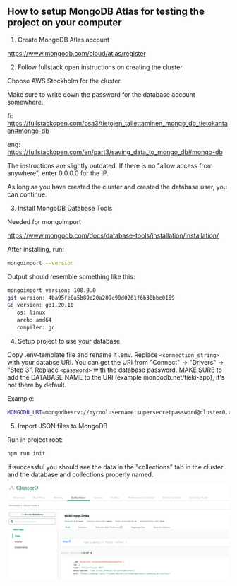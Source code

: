 ## How to setup MongoDB Atlas for testing the project on your computer

1. Create MongoDB Atlas account

https://www.mongodb.com/cloud/atlas/register

2. Follow fullstack open instructions on creating the cluster

Choose AWS Stockholm for the cluster.

Make sure to write down the password for the database account somewhere.

fi: https://fullstackopen.com/osa3/tietojen_tallettaminen_mongo_db_tietokantaan#mongo-db

eng: https://fullstackopen.com/en/part3/saving_data_to_mongo_db#mongo-db

The instructions are slightly outdated. If there is no "allow access from anywhere", enter 0.0.0.0 for the IP.

As long as you have created the cluster and created the database user, you can continue.

3. Install MongoDB Database Tools

Needed for mongoimport

https://www.mongodb.com/docs/database-tools/installation/installation/

After installing, run:
```bash
mongoimport --version
```
Output should resemble something like this:

```bash
mongoimport version: 100.9.0
git version: 4ba95fe0a5b89e20a209c90d0261f6b30bbc0169
Go version: go1.20.10
   os: linux
   arch: amd64
   compiler: gc
```

4. Setup project to use your database

Copy .env-template file and rename it .env. Replace `<connection_string>` with your databse URI. You can get the URI from "Connect" -> "Drivers" -> "Step 3". Replace `<password>` with the database password. MAKE SURE to add the DATABASE NAME to the URI (example mondodb.net/tieki-app), it's not there by default.

Example:
```bash
MONGODB_URI=mongodb+srv://mycoolusername:supersecretpassword@cluster0.ahbnuse.mongodb.net/tieki-app?retryWrites=true&w=majority
```

5. Import JSON files to MongoDB

Run in project root:
```bash
npm run init
```

If successful you should see the data in the "collections" tab in the cluster and the database and collections properly named.

![Screenshot](./screenshots/mongodb_successful_config.png)
